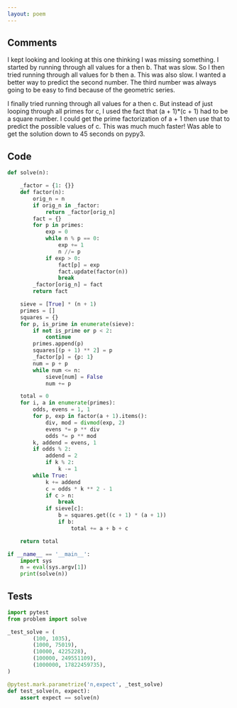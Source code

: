 ```yaml
---
layout: poem
---
```


## Comments

I kept looking and looking at this one thinking I was missing something.  I
started by running through all values for a then b.  That was slow.  So I then
tried running through all values for b then a.  This was also slow.  I wanted a
better way to predict the second number.  The third number was always going to
be easy to find because of the geometric series.

I finally tried running through all values for a then c.  But instead of just
looping through all primes for c, I used the fact that (a + 1)*(c + 1) had to
be a square number.  I could get the prime factorization of a + 1 then use that
to predict the possible values of c.  This was much much faster!  Was able to
get the solution down to 45 seconds on pypy3.

## Code

```python
def solve(n):

    _factor = {1: {}}
    def factor(n):
        orig_n = n
        if orig_n in _factor:
            return _factor[orig_n]
        fact = {}
        for p in primes:
            exp = 0
            while n % p == 0:
                exp += 1
                n //= p
            if exp > 0:
                fact[p] = exp
                fact.update(factor(n))
                break
        _factor[orig_n] = fact
        return fact

    sieve = [True] * (n + 1)
    primes = []
    squares = {}
    for p, is_prime in enumerate(sieve):
        if not is_prime or p < 2:
            continue
        primes.append(p)
        squares[(p + 1) ** 2] = p
        _factor[p] = {p: 1}
        num = p + p
        while num <= n:
            sieve[num] = False
            num += p

    total = 0
    for i, a in enumerate(primes):
        odds, evens = 1, 1
        for p, exp in factor(a + 1).items():
            div, mod = divmod(exp, 2)
            evens *= p ** div
            odds *= p ** mod
        k, addend = evens, 1
        if odds % 2:
            addend = 2
            if k % 2:
                k -= 1
        while True:
            k += addend
            c = odds * k ** 2 - 1
            if c > n:
                break
            if sieve[c]:
                b = squares.get((c + 1) * (a + 1))
                if b:
                    total += a + b + c

    return total

if __name__ == '__main__':
    import sys
    n = eval(sys.argv[1])
    print(solve(n))
```

## Tests

```python
import pytest
from problem import solve

_test_solve = (
        (100, 1035),
        (1000, 75019),
        (10000, 4225228),
        (100000, 249551109),
        (1000000, 17822459735),
)

@pytest.mark.parametrize('n,expect', _test_solve)
def test_solve(n, expect):
    assert expect == solve(n)
```
